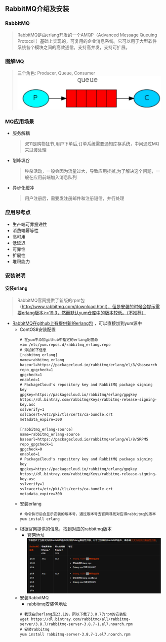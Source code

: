 ## RabbitMQ介绍及安装

### RabbitMQ
> RabbitMQ是由erlang开发的一个AMQP（Advanced Message Queuing Protocol ）基础上实现的，可复用的企业消息系统。它可以用于大型软件系统各个模块之间的高效通信，支持高并发，支持可扩展。

### 图解MQ
> 三个角色: Producer, Queue, Consumer
![mq图解](../resource/activemq/acitvemq-mq图解.png)

### MQ应用场景
* 服务解耦
    > 双11是购物狂节,用户下单后,订单系统需要通知库存系统，中间通过MQ来过渡处理
* 削峰填谷
    > 秒杀活动，一般会因为流量过大，导致应用挂掉,为了解决这个问题，一般在应用前端加入消息队列
* 异步化缓冲
    > 用户注册后，需要发注册邮件和注册短信，并行处理

### 应用思考点
* 生产端可靠投递性
* 消费端幂等性
* 高可用
* 低延迟
* 可靠性
* 扩展性
* 堆积能力

### 安装说明
#### 安装erlang
> RabbitMQ官网提供了新版的rpm包（http://www.rabbitmq.com/download.html），但是安装的时候会提示需要erlang版本>=19.3，然而默认yum仓库中的版本较低。（不推荐）

* [RabbitMQ在github上有提供新的erlang包](https://github.com/rabbitmq/erlang-rpm) ，可以直接加到yum源中
    * ContOS8安装配置
        ```shell
        # 在yum中添加github中指定的erlang配置源
        vim /etc/yum.repos.d/rabbitmq_erlang.repo
        # 添加如下信息
        [rabbitmq_erlang]
        name=rabbitmq_erlang
        baseurl=https://packagecloud.io/rabbitmq/erlang/el/8/$basearch
        repo_gpgcheck=1
        gpgcheck=1
        enabled=1
        # PackageCloud's repository key and RabbitMQ package signing key
        gpgkey=https://packagecloud.io/rabbitmq/erlang/gpgkey
        https://dl.bintray.com/rabbitmq/Keys/rabbitmq-release-signing-key.asc
        sslverify=1
        sslcacert=/etc/pki/tls/certs/ca-bundle.crt
        metadata_expire=300
        
        [rabbitmq_erlang-source]
        name=rabbitmq_erlang-source
        baseurl=https://packagecloud.io/rabbitmq/erlang/el/8/SRPMS
        repo_gpgcheck=1
        gpgcheck=0
        enabled=1
        # PackageCloud's repository key and RabbitMQ package signing key
        gpgkey=https://packagecloud.io/rabbitmq/erlang/gpgkey
        https://dl.bintray.com/rabbitmq/Keys/rabbitmq-release-signing-key.asc
        sslverify=1
        sslcacert=/etc/pki/tls/certs/ca-bundle.crt
        metadata_expire=300
        ```
    * 安装erlang
        ```shell
        # 命令执行后会显示安装的版本号，通过版本号去官网寻找对应得rabbitmq的版本
        yum install erlang
        ```
    * 根据官网提供的信息，找到对应的rabbitmq版本
        * [官网地址](https://www.rabbitmq.com/which-erlang.html)
        ![erlang版本兼容性](../resource/rabbitmq/rabbitmq-erlang版本兼容性.png)
    * 安装RabbitMQ
        * [rabbitmq安装包地址](https://dl.bintray.com/rabbitmq/all/rabbitmq-server)
        ```shell
        # 我现在的erlang是23.1的，所以下载了3.8.7的rpm的安装包
        wget https://dl.bintray.com/rabbitmq/all/rabbitmq-server/3.8.7/rabbitmq-server-3.8.7-1.el7.noarch.rpm
        # 安装rabbitmq
        yum install rabbitmq-server-3.8.7-1.el7.noarch.rpm
        ```
    

